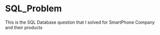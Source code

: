 # SQL_Problem
This is the SQL Database question that I solved for SmartPhone Company and their products
